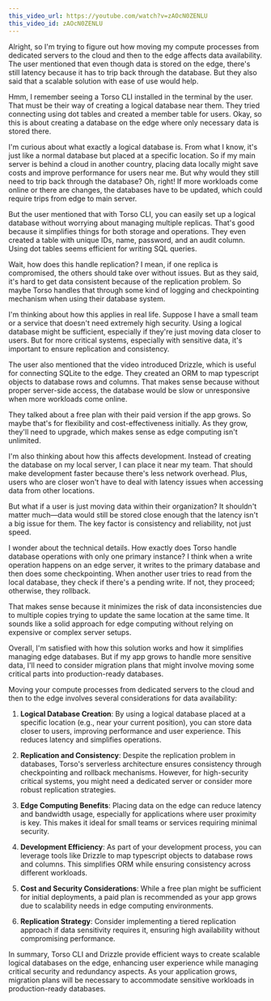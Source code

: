 ```yaml
---
this_video_url: https://youtube.com/watch?v=zAOcN0ZENLU
this_video_id: zAOcN0ZENLU
---
```

<think>
Alright, so I'm trying to figure out how moving my compute processes from dedicated servers to the cloud and then to the edge affects data availability. The user mentioned that even though data is stored on the edge, there's still latency because it has to trip back through the database. But they also said that a scalable solution with ease of use would help.

Hmm, I remember seeing a Torso CLI installed in the terminal by the user. That must be their way of creating a logical database near them. They tried connecting using dot tables and created a member table for users. Okay, so this is about creating a database on the edge where only necessary data is stored there.

I'm curious about what exactly a logical database is. From what I know, it's just like a normal database but placed at a specific location. So if my main server is behind a cloud in another country, placing data locally might save costs and improve performance for users near me. But why would they still need to trip back through the database? Oh, right! If more workloads come online or there are changes, the databases have to be updated, which could require trips from edge to main server.

But the user mentioned that with Torso CLI, you can easily set up a logical database without worrying about managing multiple replicas. That's good because it simplifies things for both storage and operations. They even created a table with unique IDs, name, password, and an audit column. Using dot tables seems efficient for writing SQL queries.

Wait, how does this handle replication? I mean, if one replica is compromised, the others should take over without issues. But as they said, it's hard to get data consistent because of the replication problem. So maybe Torso handles that through some kind of logging and checkpointing mechanism when using their database system.

I'm thinking about how this applies in real life. Suppose I have a small team or a service that doesn't need extremely high security. Using a logical database might be sufficient, especially if they're just moving data closer to users. But for more critical systems, especially with sensitive data, it's important to ensure replication and consistency.

The user also mentioned that the video introduced Drizzle, which is useful for connecting SQLite to the edge. They created an ORM to map typescript objects to database rows and columns. That makes sense because without proper server-side access, the database would be slow or unresponsive when more workloads come online.

They talked about a free plan with their paid version if the app grows. So maybe that's for flexibility and cost-effectiveness initially. As they grow, they'll need to upgrade, which makes sense as edge computing isn't unlimited.

I'm also thinking about how this affects development. Instead of creating the database on my local server, I can place it near my team. That should make development faster because there's less network overhead. Plus, users who are closer won't have to deal with latency issues when accessing data from other locations.

But what if a user is just moving data within their organization? It shouldn't matter much—data would still be stored close enough that the latency isn't a big issue for them. The key factor is consistency and reliability, not just speed.

I wonder about the technical details. How exactly does Torso handle database operations with only one primary instance? I think when a write operation happens on an edge server, it writes to the primary database and then does some checkpointing. When another user tries to read from the local database, they check if there's a pending write. If not, they proceed; otherwise, they rollback.

That makes sense because it minimizes the risk of data inconsistencies due to multiple copies trying to update the same location at the same time. It sounds like a solid approach for edge computing without relying on expensive or complex server setups.

Overall, I'm satisfied with how this solution works and how it simplifies managing edge databases. But if my app grows to handle more sensitive data, I'll need to consider migration plans that might involve moving some critical parts into production-ready databases.
</think>

Moving your compute processes from dedicated servers to the cloud and then to the edge involves several considerations for data availability:

1. **Logical Database Creation**: By using a logical database placed at a specific location (e.g., near your current position), you can store data closer to users, improving performance and user experience. This reduces latency and simplifies operations.

2. **Replication and Consistency**: Despite the replication problem in databases, Torso's serverless architecture ensures consistency through checkpointing and rollback mechanisms. However, for high-security critical systems, you might need a dedicated server or consider more robust replication strategies.

3. **Edge Computing Benefits**: Placing data on the edge can reduce latency and bandwidth usage, especially for applications where user proximity is key. This makes it ideal for small teams or services requiring minimal security.

4. **Development Efficiency**: As part of your development process, you can leverage tools like Drizzle to map typescript objects to database rows and columns. This simplifies ORM while ensuring consistency across different workloads.

5. **Cost and Security Considerations**: While a free plan might be sufficient for initial deployments, a paid plan is recommended as your app grows due to scalability needs in edge computing environments.

6. **Replication Strategy**: Consider implementing a tiered replication approach if data sensitivity requires it, ensuring high availability without compromising performance.

In summary, Torso CLI and Drizzle provide efficient ways to create scalable logical databases on the edge, enhancing user experience while managing critical security and redundancy aspects. As your application grows, migration plans will be necessary to accommodate sensitive workloads in production-ready databases.
